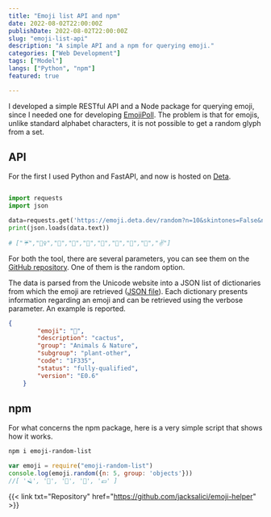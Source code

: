 ```yaml
---
title: "Emoji list API and npm"
date: 2022-08-02T22:00:00Z
publishDate: 2022-08-02T22:00:00Z
slug: "emoji-list-api"
description: "A simple API and a npm for querying emoji."
categories: ["Web Development"]
tags: ["Model"]
langs: ["Python", "npm"]
featured: true

---
```


I developed a simple RESTful API and a Node package for querying emoji, since I needed one for developing [EmojiPoll](https://jacksalici.com/projects/emojipoll). The problem is that for emojis, unlike standard alphabet characters, it is not possible to get a random glyph from a set.

## API

For the first I used Python and FastAPI, and now is hosted on [Deta](https://emojiapi.jacksalici.com/docs).

```python

import requests
import json

data=requests.get('https://emoji.deta.dev/random?n=10&skintones=False&nogroup=Symbols,Flags')
print(json.loads(data.text))
 
# ["☔","🤵‍♀️","🤍","🗿","🎥","👴","🏃","🥄","🧃","✌️"]
```

For both the tool, there are several parameters, you can see them on the [GitHub repository](https://github.com/jacksalici/emoji-helper). One of them is the random option.

The data is parsed from the Unicode website into a JSON list of dictionaries from which the emoji are retrieved ([JSON file](https://raw.githubusercontent.com/jacksalici/emoji-list-api/main/src/emoji.json)). Each dictionary presents information regarding an emoji and can be retrieved using the verbose parameter. An example is reported.

```json
{
        "emoji": "🌵",
        "description": "cactus",
        "group": "Animals & Nature",
        "subgroup": "plant-other",
        "code": "1F335",
        "status": "fully-qualified",
        "version": "E0.6"
    }
```
## npm

For what concerns the npm package, here is a very simple script that shows how it works.
   
```bash
npm i emoji-random-list
```

```javascript
var emoji = require("emoji-random-list")
console.log(emoji.random({n: 5, group: 'objects'}))
//[ '🪒', '📕', '🔋', '🔩', '💷' ]
```

{{< link txt="Repository" href="https://github.com/jacksalici/emoji-helper" >}}
